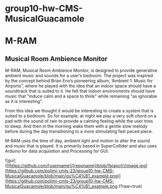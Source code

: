 # group10-hw-CMS-MusicalGuacamole

# M-RAM
## Musical Room Ambience Monitor

M-RAM, Musical Room Ambience Monitor, is designed to provide generative ambient music and sounds for a user’s bedroom. The project was inspired by the concept behind Brian Eno’s  pioneering album, ‘Ambient 1: Music for Airports”, where he played with the idea that an indoor space should have a soundtrack that is suited to it. He felt that indoor environments should have music that "induce calm and a space to think" while remaining "as ignorable as it is interesting". 

From this idea we thought it would be interesting to create a system that is suited to a bedroom. So for example, at night we play a very soft chord on a pad with the sound of rain to provide a calming feeling while the user tries to sleep. And then in the morning wake them with a gentle slow melody before during the day transitioning to a more stimulating fast paced piece. 

M-RAM uses the time of day, ambient light and motion to alter the sound and music that is played. It is primarily based in SuperCollider and also uses Arduino for data acquisition and Processing for GUI.

![gui]([[https://github.com/[username]/[reponame]/blob/[branch]/image.jpg](https://github.com/polimi-cmls-23/group10-hw-CMS-MusicalGuacamole/blob/main/gu%C4%B1_example.png)](https://github.com/polimi-cmls-23/group10-hw-CMS-MusicalGuacamole/blob/main/gu%C4%B1_example.png
)?raw=true)

